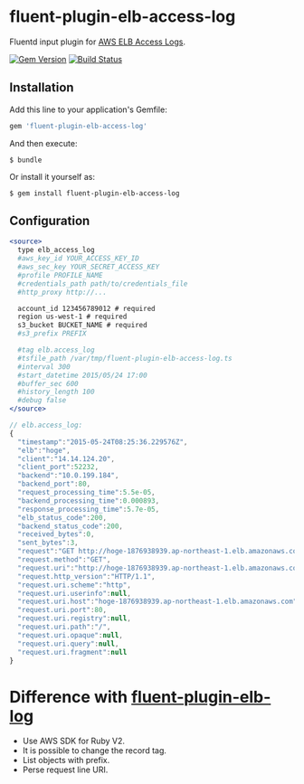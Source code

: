 # fluent-plugin-elb-access-log

Fluentd input plugin for [AWS ELB Access Logs](http://docs.aws.amazon.com/ElasticLoadBalancing/latest/DeveloperGuide/access-log-collection.html).

[![Gem Version](https://badge.fury.io/rb/fluent-plugin-elb-access-log.svg)](http://badge.fury.io/rb/fluent-plugin-elb-access-log)
[![Build Status](https://travis-ci.org/winebarrel/fluent-plugin-elb-access-log.svg?branch=master)](https://travis-ci.org/winebarrel/fluent-plugin-elb-access-log)

## Installation

Add this line to your application's Gemfile:

```ruby
gem 'fluent-plugin-elb-access-log'
```

And then execute:

    $ bundle

Or install it yourself as:

    $ gem install fluent-plugin-elb-access-log

## Configuration

```apache
<source>
  type elb_access_log
  #aws_key_id YOUR_ACCESS_KEY_ID
  #aws_sec_key YOUR_SECRET_ACCESS_KEY
  #profile PROFILE_NAME
  #credentials_path path/to/credentials_file
  #http_proxy http://...

  account_id 123456789012 # required
  region us-west-1 # required
  s3_bucket BUCKET_NAME # required
  #s3_prefix PREFIX

  #tag elb.access_log
  #tsfile_path /var/tmp/fluent-plugin-elb-access-log.ts
  #interval 300
  #start_datetime 2015/05/24 17:00
  #buffer_sec 600
  #history_length 100
  #debug false
</source>
```

```javascript
// elb.access_log:
{
  "timestamp":"2015-05-24T08:25:36.229576Z",
  "elb":"hoge",
  "client":"14.14.124.20",
  "client_port":52232,
  "backend":"10.0.199.184",
  "backend_port":80,
  "request_processing_time":5.5e-05,
  "backend_processing_time":0.000893,
  "response_processing_time":5.7e-05,
  "elb_status_code":200,
  "backend_status_code":200,
  "received_bytes":0,
  "sent_bytes":3,
  "request":"GET http://hoge-1876938939.ap-northeast-1.elb.amazonaws.com:80/ HTTP/1.1",
  "request.method":"GET",
  "request.uri":"http://hoge-1876938939.ap-northeast-1.elb.amazonaws.com:80/",
  "request.http_version":"HTTP/1.1",
  "request.uri.scheme":"http",
  "request.uri.userinfo":null,
  "request.uri.host":"hoge-1876938939.ap-northeast-1.elb.amazonaws.com",
  "request.uri.port":80,
  "request.uri.registry":null,
  "request.uri.path":"/",
  "request.uri.opaque":null,
  "request.uri.query":null,
  "request.uri.fragment":null
}
```

# Difference with [fluent-plugin-elb-log](https://github.com/shinsaka/fluent-plugin-elb-log)

* Use AWS SDK for Ruby V2.
* It is possible to change the record tag.
* List objects with prefix.
* Perse request line URI.
